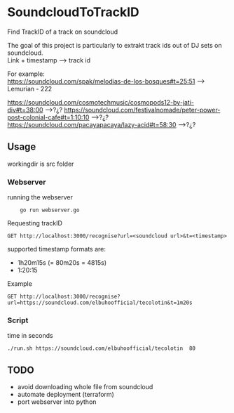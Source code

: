 # SoundcloudToTrackID
Find TrackID of a track on soundcloud

The goal of this project is particularly to extrakt track ids out of DJ sets on soundcloud.   
Link + timestamp --> track id

For example:   
https://soundcloud.com/spak/melodias-de-los-bosques#t=25:51 --> Lemurian - 222

https://soundcloud.com/cosmotechmusic/cosmopods12-by-jati-div#t=38:00          -->?¿?
https://soundcloud.com/festivalnomade/peter-power-post-colonial-cafe#t=1:10:10 -->?¿?
https://soundcloud.com/pacayapacaya/lazy-acid#t=58:30                          -->?¿?

## Usage
workingdir is src folder   

### Webserver
running the webserver
```
    go run webserver.go
```
Requesting trackID
```
GET http://localhost:3000/recognise?url=<soundcloud url>&t=<timestamp>
```
supported timestamp formats are:
- 1h20m15s (= 80m20s = 4815s)
- 1:20:15

Example
```
GET http://localhost:3000/recognise?url=https://soundcloud.com/elbuhoofficial/tecolotin&t=1m20s
```

### Script
time in seconds
```
./run.sh https://soundcloud.com/elbuhoofficial/tecolotin  80
```

## TODO
- avoid downloading whole file from soundcloud
- automate deployment (terraform)
- port webserver into python
